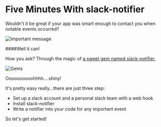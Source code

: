 # Five Minutes With slack-notifier


Wouldn't it be great if your app was smart enough to contact you when notable events occurred?

![Important message](https://i.imgur.com/keViLUo.png)

####Well it can!

How you ask?  Through the magic of [a sweet gem named slack-notifier.](https://github.com/stevenosloan/slack-notifier)

![Gems](http://www.whereoware.com/blog/wp-content/uploads/Colorful-Gems.jpg)

Oooooooooohhhh....shiny!

It's pretty easy really...there are just three step:

* Set up a slack account and a personal slack team with a web hook
* Install slack-notifier
* Write a notifier into your code for any important event

So let's get started!


